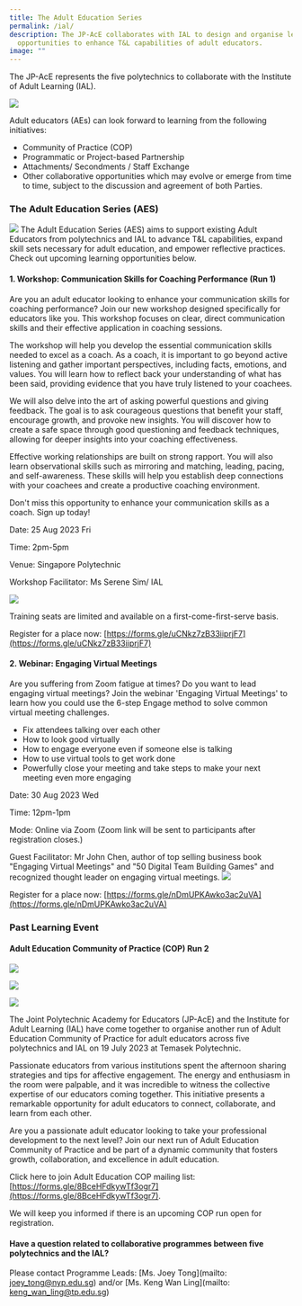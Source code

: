 ```yaml
---
title: The Adult Education Series
permalink: /ial/
description: The JP-AcE collaborates with IAL to design and organise learning
  opportunities to enhance T&L capabilities of adult educators.
image: ""
---
```

The JP-AcE represents the five polytechnics to collaborate with the Institute of Adult Learning (IAL).

![](/images/54123485_ML.jpg)

Adult educators (AEs) can look forward to learning from the following initiatives:

* Community of Practice (COP)
* Programmatic or Project-based Partnership
* Attachments/ Secondments / Staff Exchange
* Other collaborative opportunities which may evolve or emerge from time to time, subject to the discussion and agreement of both Parties.



### The Adult Education Series (AES)
![](/images/aes%20banner%205.png)
The Adult Education Series (AES) aims to support existing Adult Educators from polytechnics and IAL to advance T&L capabilities, expand skill sets necessary for adult education, and empower reflective practices. Check out upcoming learning opportunities below.


#### 1. Workshop: Communication Skills for Coaching Performance (Run 1)

Are you an adult educator looking to enhance your communication skills for coaching performance? Join our new workshop designed specifically for educators like you. This workshop focuses on clear, direct communication skills and their effective application in coaching sessions.

The workshop will help you develop the essential communication skills needed to excel as a coach. As a coach, it is important to go beyond active listening and gather important perspectives, including facts, emotions, and values. You will learn how to reflect back your understanding of what has been said, providing evidence that you have truly listened to your coachees.

We will also delve into the art of asking powerful questions and giving feedback. The goal is to ask courageous questions that benefit your staff, encourage growth, and provoke new insights. You will discover how to create a safe space through good questioning and feedback techniques, allowing for deeper insights into your coaching effectiveness.

Effective working relationships are built on strong rapport. You will also learn observational skills such as mirroring and matching, leading, pacing, and self-awareness. These skills will help you establish deep connections with your coachees and create a productive coaching environment.

Don't miss this opportunity to enhance your communication skills as a coach. Sign up today!

Date: 25 Aug 2023 Fri

Time: 2pm-5pm

Venue: Singapore Polytechnic 

Workshop Facilitator: Ms Serene Sim/ IAL

![](/images/serene%20sim%202.jpg)

Training seats are limited and available on a first-come-first-serve basis.

Register for a place now: [https://forms.gle/uCNkz7zB33iiprjF7](https://forms.gle/uCNkz7zB33iiprjF7)


#### 2. Webinar: Engaging Virtual Meetings

Are you suffering from Zoom fatigue at times?
Do you want to lead engaging virtual meetings?
Join the webinar 'Engaging Virtual Meetings' to learn how you could use the 6-step Engage method to solve common virtual meeting challenges.

* Fix attendees talking over each other
* How to look good virtually
* How to engage everyone even if someone else is talking
* How to use virtual tools to get work done
* Powerfully close your meeting and take steps to make your next meeting even more engaging

Date: 30 Aug 2023 Wed

Time: 12pm-1pm

Mode: Online via Zoom (Zoom link will be sent to participants after registration closes.)

Guest Facilitator: Mr John Chen, author of top selling business book "Engaging Virtual Meetings" and "50 Digital Team Building Games" and recognized thought leader on engaging virtual meetings.
![](/images/john%20chen2.jpg)

Register for a place now: [https://forms.gle/nDmUPKAwko3ac2uVA](https://forms.gle/nDmUPKAwko3ac2uVA)


                 
                  
### Past Learning Event
#### Adult Education Community of Practice (COP) Run 2 
![](/images/navy%20and%20dark%20red%20creative%20illustrated%20business%20marketing%20plant%20presentation.png)

![](/images/cop%20run%202-3.jpg)

![](/images/cop%20run%202-4.jpg)

The Joint Polytechnic Academy for Educators (JP-AcE) and the Institute for Adult Learning (IAL) have come together to organise another run of Adult Education Community of Practice for adult educators across five polytechnics and IAL on 19 July 2023 at Temasek Polytechnic. 
  
Passionate educators from various institutions spent the afternoon sharing strategies and tips for affective engagement. The energy and enthusiasm in the room were palpable, and it was incredible to witness the collective expertise of our educators coming together. This initiative presents a remarkable opportunity for adult educators to connect, collaborate, and learn from each other.  
  
Are you a passionate adult educator looking to take your professional development to the next level? Join our next run of Adult Education Community of Practice and be part of a dynamic community that fosters growth, collaboration, and excellence in adult education. 

Click here to join Adult Education COP mailing list: [https://forms.gle/8BceHFdkywTf3ogr7](https://forms.gle/8BceHFdkywTf3ogr7). 

We will keep you informed if there is an upcoming COP run open for registration.
	 
	 
	                      
#### Have a question related to collaborative programmes between five polytechnics and the IAL?   	                                                      
Please contact Programme Leads: [Ms. Joey Tong](mailto: joey_tong@nyp.edu.sg) and/or [Ms. Keng Wan Ling](mailto: keng_wan_ling@tp.edu.sg)